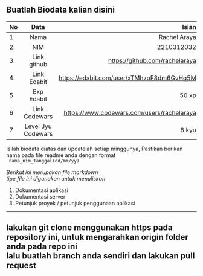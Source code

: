**Buatlah Biodata kalian disini** <br />
----------------------------------------
|No | Data  | Isian|
|---|:-------:|------:|
|1. |Nama     |Rachel Araya       |
|2.| NIM        |2210312032       |
|3. |Link github |https://github.com/rachelaraya      |
|4.| Link Edabit |https://edabit.com/user/xTMhzoF8dm6GvHq5M      |
|5|Exp Edabit   |50 xp       |
|6| Link Codewars|https://www.codewars.com/users/rachelaraya      |
|7| Level Jyu Codewars|8 kyu |

Isilah biodata diatas dan updatelah setiap minggunya,
Pastikan berikan nama pada file readme anda dengan format <br/>
`
nama_nim_tanggal(dd/mm/yy)` 

*Berikut ini merupakan file markdown <br/> tipe file ini digunakan untuk menuliskan*
1. Dokumentasi aplikasi
2. Dokumentasi server
3. Petunjuk proyek / petunjuk penggunaan aplikasi
----
**lakukan git clone menggunakan https pada repository ini, untuk mengarahkan origin folder anda pada repo ini<br/> lalu buatlah branch anda sendiri dan lakukan pull request**
----
